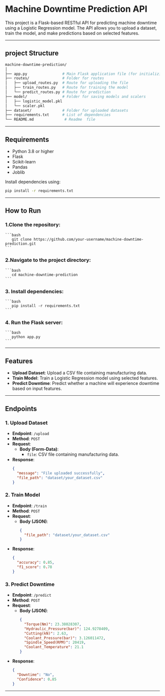 # Machine Downtime Prediction API

This project is a Flask-based RESTful API for predicting machine downtime using a Logistic Regression model. The API allows you to upload a dataset, train the model, and make predictions based on selected features.

---
## project Structure
```bash
machine-downtime-prediction/
│
├── app.py                # Main Flask application file (for initializing the app)
├── routes/               # Folder for routes
│   ├── upload_routes.py  # Route for uploading the file
│   ├── train_routes.py   # Route for training the model
│   └── predict_routes.py # Route for prediction
├── model/                # Folder for saving models and scalers
│   ├── logistic_model.pkl
│   └── scaler.pkl
├── dataset/              # Folder for uploaded datasets
├── requirements.txt      # List of dependencies
└── README.md              # Readme  file

```
---
## Requirements

- Python 3.8 or higher
- Flask
- Scikit-learn
- Pandas
- Joblib

Install dependencies using:
```bash
pip install -r requirements.txt
```
---
## How to Run 

### 1.**Clone the repository:**
    ```bash
       git clone https://github.com/your-username/machine-downtime-prediction.git
    ```
### 2.**Navigate to the project directory:**
    ```bash
       cd machine-downtime-prediction
    ```
### 3. **Install dependencies:**
    ```bash
       pip install -r requirements.txt
    ```
### 4. **Run the Flask server:**
    ```bash
       python app.py
    ```
---
## Features

- **Upload Dataset**: Upload a CSV file containing manufacturing data.
- **Train Model**: Train a Logistic Regression model using selected features.
- **Predict Downtime**: Predict whether a machine will experience downtime based on input features.

---

## Endpoints

### 1. **Upload Dataset**
   - **Endpoint**: `/upload`
   - **Method**: `POST`
   - **Request**:
     - **Body (Form-Data)**:
       - `file`: CSV file containing manufacturing data.
   - **Response**:
     ```json
     {
       "message": "File uploaded successfully",
       "file_path": "dataset/your_dataset.csv"
     }
     ```

### 2. **Train Model**
   - **Endpoint**: `/train`
   - **Method**: `POST`
   - **Request**:
     - **Body (JSON)**:
       ```json
       {
         "file_path": "dataset/your_dataset.csv"
       }
       ```
   - **Response**:
     ```json
     {
       "accuracy": 0.85,
       "f1_score": 0.78
     }
     ```

### 3. **Predict Downtime**
   - **Endpoint**: `/predict`
   - **Method**: `POST`
   - **Request**:
     - **Body (JSON)**:
       ```json
       {
         "Torque(Nm)": 23.38028307,
         "Hydraulic_Pressure(bar)": 124.9278409,
         "Cutting(kN)": 2.63,
         "Coolant_Pressure(bar)": 3.126011472,
         "Spindle_Speed(RPM)": 20419,
         "Coolant_Temperature": 21.1
       }
       ```
   - **Response**:
     ```json
     {
       "Downtime": "No",
       "Confidence": 0.85
     }
     ```

---
